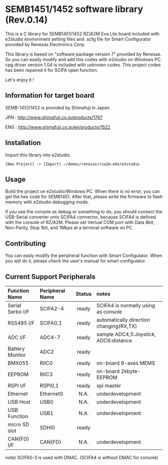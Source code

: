 # SEMB1451/1452 software library (Rev.0.14)

This is a C library for SEMB1451/1452 RZ/A2M Eva Lite board
included with e2studio environment setting files and .scfg file
for Smart Configurator provided by Renesas Electronics Corp.
  
This library is based on "software package version 7" provided by Renesas.
So you can easily modify and add this codes with e2studio on Windows PC.
cpg driver version 1.04 is included with unknown codes.
This project codes has been repaired it for SCIFA open function.
  
Let's enjoy it !

## Information for target board

SEMB-1451/1452 is provided by Shimafuji in Japan.
  
JPN : http://www.shimafuji.co.jp/products/1767
  
ENG : http://www.shimafuji.co.jp/en/products/1522

## Installation

Import this library into e2studio.

```e2studio
[New Project] -> [Import] ~/demos/renesas/rza2m-ebk/e2studio
```

## Usage

Build the project on e2studio/Windows PC.
When there is no error, you can get the hex code for SEMB1451.
After that, please write the firmware to flash memory with e2studio debugging mode.
  
If you use the console as debug or something to do,
you should connect the USB-Serial converter onto SCIFA4 connector,
because SCIFA4 is defined with the console of RZ/A2M.
Please set Vertual COM port with Data 8bit, Non-Parity, Stop 1bit, and 1Mbps at a terminal software on PC .

## Contributing

You can easly modify the peripheral function with Smart Configulator.
When you will do it, please check the user's manual for smart configulator.

## Current Support Peripherals

|Function Name        | Peripheral Name | Status | notes |
|:--------------------|:----------------|:------:|:------|
|Serial Serbo I/F     |SCIFA2-4         | ready  | SCIFA4 is normally using as console     |
|RSS485 I/F           |SCIFA0,1         | ready  | automatically direction changing(RX,TX) | 
|ADC I/F              |ADC4-7           | ready  | sample ADC4,5:Joystick, ADC6:distance   |
|Battery Monitor      |ADC2             | ready  | |
|BMX055               |RIIC0            | ready  | on-board 9-axes MEMS |
|EEPROM               |RIIC3            | ready  | on-board 2kbyte-EEPROM |
|RSPI I/F             |RSPI0,1          | ready  | spi master |
|Ethernet             |Ethernet0        | N.A.   | underdevelopment |
|USB Host             |USB0             | N.A.   | underdevelopment |
|USB Function         |USB1             | N.A.   | underdevelopment |
|micro SD slot        |SDHI0            | ready  | |
|CAN(FD) I/F          |CAN(FD)          | N.A.   | underdevelopment |
  
note) SCIFA0-3 is used with DMAC. (SCIFA4 is without DMAC for console)
